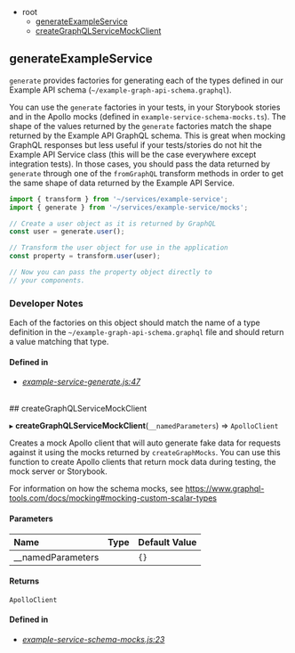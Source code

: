 - root
  - <a href="#generateexampleservice">generateExampleService</a>
  - <a href="#createexampleserviceclientmock">createGraphQLServiceMockClient</a>


## generateExampleService

`generate` provides factories for generating each
of the types defined in our Example API schema (`~/example-graph-api-schema.graphql`).

You can use the `generate` factories in your tests,
in your Storybook stories and in the Apollo mocks
(defined in `example-service-schema-mocks.ts`).
The shape of the values returned by the `generate`
factories match the shape returned by the Example API
GraphQL schema. This is great when mocking GraphQL
responses but less useful if your tests/stories do not
hit the Example API Service class (this will be the case
everywhere except integration tests). In those cases,
you should pass the data returned by `generate` through one of the
`fromGraphQL` transform methods in order to
get the same shape of data returned by the Example API Service.

```js
import { transform } from '~/services/example-service';
import { generate } from '~/services/example-service/mocks';

// Create a user object as it is returned by GraphQL
const user = generate.user();

// Transform the user object for use in the application
const property = transform.user(user);

// Now you can pass the property object directly to
// your components.
```

### Developer Notes

Each of the factories on this object should match the name
of a type definition in the `~/example-graph-api-schema.graphql`
file and should return a value matching that type.






#### Defined in
- *[example-service-generate.js:47](https://github.com/soulfresh/react-website-template/tree/master/src/services/example-graphql-service/mocks/example-service-generate.js#L47)*

<br/>
## createGraphQLServiceMockClient

  ▸ **createGraphQLServiceMockClient**(`__namedParameters`) => `ApolloClient`

Creates a mock Apollo client that will auto generate fake data
for requests against it using the mocks returned by `createGraphMocks`.
You can use this function to create Apollo clients that
return mock data during testing, the mock server or Storybook.

For information on how the schema mocks, see
https://www.graphql-tools.com/docs/mocking#mocking-custom-scalar-types




#### Parameters
| Name | Type | Default Value |
| :--- | :--- | :------------ |
| __namedParameters |  | `{}` |


#### Returns
`ApolloClient` 


#### Defined in
- *[example-service-schema-mocks.js:23](https://github.com/soulfresh/react-website-template/tree/master/src/services/example-graphql-service/mocks/example-service-schema-mocks.js#L23)*

<br/>
